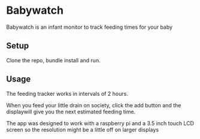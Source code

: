 # Babywatch

Babywatch is an infant monitor to track feeding times for your baby

## Setup

Clone the repo, bundle install and run.

## Usage

The feeding tracker works in intervals of 2 hours. 

When you feed your little drain on society, click the add button and the displaywill give you the next estimated feeding time. 

The app was designed to work with a raspberry pi and a 3.5 inch touch LCD screen so the resolution might be a little off on larger displays

